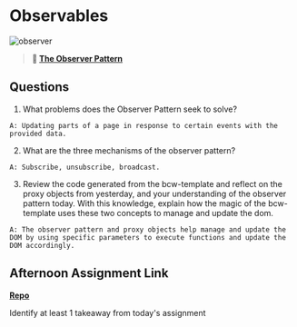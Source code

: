 # Observables

![observer](https://bcw.blob.core.windows.net/public/img/journals/8014045611652045)

> **📖 [The Observer Pattern](https://codeworksacademy.com/fs-student-guide/resources/wk3/04-Observer-Pattern)**

## Questions

1. What problems does the Observer Pattern seek to solve?

`A: Updating parts of a page in response to certain events with the provided data.`

2. What are the three mechanisms of the observer pattern?

`A: Subscribe, unsubscribe, broadcast.` 

3. Review the code generated from the bcw-template and reflect on the proxy objects from yesterday, and your understanding of the observer pattern today. With this knowledge, explain how the magic of the bcw-template uses these two concepts to manage and update the dom.

`A: The observer pattern and proxy objects help manage and update the DOM by using specific parameters to execute functions and update the DOM accordingly.`

## Afternoon Assignment Link

**[Repo](https://github.com/Molly-Nettleton/raining-money)**

Identify at least 1 takeaway from today's assignment

